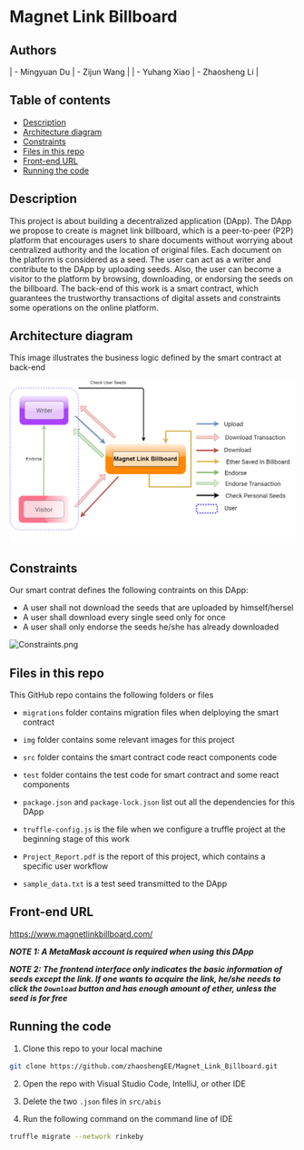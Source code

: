 # Magnet Link Billboard


## Authors
| - Mingyuan Du  | - Zijun Wang  |
| - Yuhang Xiao  | - Zhaosheng Li |

## Table of contents

- [Description](#Description)
- [Architecture diagram](#Architecture-diagram)
- [Constraints](#Constraints)
- [Files in this repo](#Files-in-this-repo)
- [Front-end URL](#Front-end-URL)
- [Running the code](#Running-the-code)

## Description

This project is about building a decentralized application (DApp). The DApp we propose to create is magnet link billboard, which is a peer-to-peer (P2P) platform that encourages users to share documents without worrying about centralized authority and the location of original files. Each document on the platform is considered as a seed. The user can act as a writer and contribute to the DApp by uploading seeds. Also, the user can become a visitor to the platform by browsing, downloading, or endorsing the seeds on the billboard. The back-end of this work is a smart contract, which guarantees the trustworthy transactions of digital assets and constraints some operations on the online platform.

## Architecture diagram
This image illustrates the business logic defined by the smart contract at back-end

![Architecture.png](img/Architecture.png)

## Constraints
Our smart contrat defines the following contraints on this DApp:

- A user shall not download the seeds that are uploaded by himself/hersel
- A user shall download every single seed only for once
- A user shall only endorse the seeds he/she has already downloaded

![Constraints.png](img/Constraints.png)

## Files in this repo

This GitHub repo contains the following folders or files

+ `migrations` folder contains migration files when delploying the smart contract

+ `img` folder contains some relevant images for this project

+ `src` folder contains the smart contract code react components code

+ `test` folder contains the test code for smart contract and some react components

+ `package.json` and `package-lock.json` list out all the dependencies for this DApp

+ `truffle-config.js` is the file when we configure a truffle project at the beginning stage of this work

+ `Project_Report.pdf` is the report of this project, which contains a specific user workflow

+ `sample_data.txt` is a test seed transmitted to the DApp

## Front-end URL
https://www.magnetlinkbillboard.com/
   
***NOTE 1: A MetaMask account is required when using this DApp***

***NOTE 2: The frontend interface only indicates the basic information of seeds except the link. If one wants to acquire the link, he/she needs to click the `Download` button and has enough amount of ether, unless the seed is for free***

## Running the code
1. Clone this repo to your local machine

```bash
git clone https://github.com/zhaoshengEE/Magnet_Link_Billboard.git
```

2. Open the repo with Visual Studio Code, IntelliJ, or other IDE

3. Delete the two `.json` files in `src/abis`

4. Run the following command on the command line of IDE

```bash
truffle migrate --network rinkeby
```

